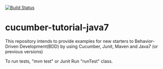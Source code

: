 [![Build Status](https://codeship.com/project/f739a570-9519-0134-9185-1e693cf3975e/status?branch=master)](https://codeship.com/project/f739a570-9519-0134-9185-1e693cf3975e/status?branch=master)

# cucumber-tutorial-java7
This repository intends to provide examples for new starters to Behavior-Driven Development(BDD) by using Cucumber, Junit, Maven and Java7 (or previous versions)

To run tests, "mvn test" or Junit Run "runTest" class.
